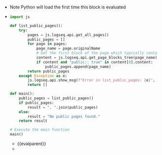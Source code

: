 - Note Python will load the first time this block is evaluated
- ```python
  import js
  
  def list_public_pages():
      try:
          pages = js.logseq.api.get_all_pages()
          public_pages = []
          for page in pages:
              page_name = page.originalName
              # Get the first block of the page which typically contains metadata
              content = js.logseq.api.get_page_blocks_tree(page_name)
              if content and "public:: true" in content[0].content:
                  public_pages.append(page_name)
          return public_pages
      except Exception as e:
          js.logseq.api.show_msg(f"Error in list_public_pages: {e}", {'timeout': 5000})
          return []
  
  def main():
      public_pages = list_public_pages()
      if public_pages:
          result = ", ".join(public_pages)
      else:
          result = "No public pages found."
      return result
  
  # Execute the main function
  main()
  ```
	- {{evalparent}}
	-